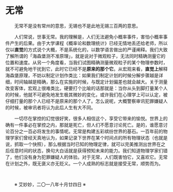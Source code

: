 # 无常

&emsp;&emsp;无常不是没有常州的意思，无锡也不是此地无锡三百两的意思。

&emsp;&emsp;人们常说，世事无常。我的理解是，人们无法避免小概率事件，害怕小概率事件产生的后果。由于大学课程《概率论和数理统计》已经无情地丢还给老师，所以仅以**直觉**的方式说个大概，不是系统化的，以数学语言做出的严谨阐释。我们大致了解所谓的「海森堡测不准原理」，就是说对于微观粒子，无法同时精确测量它的位置和速度。从另一个角度看，当我们试图精确测量微观粒子的某个物理参数时，就不可避免地干扰到它，此时它已经不是**原来的那个它**。从宏观来看，**直觉上**解释海森堡原理，不妨以制定计划作类比：如果我们制定计划的时候分解步骤越是详细，时间轴越是精确，那么在实施的时候，与既定计划偏差也就会越大。关于测量改变客体，宏观上很难类比，硬要打个比喻的话那就是：当你从头到脚打量某个人的时候，他就不可避免地发生极其微妙的变化，或许我们在心理学上可以认定，被仔细打量的那个人已经不是原来的那个人了。怎么说呢，大概警察审讯犯罪嫌疑人的时候，被审讯者将认为此后人生有大不同。

&emsp;&emsp;一切尽在掌控的幻觉很好笑，很多人相信这个，享受它带来的愉悦。世界上的确有一件事必在掌控之内，那就是死亡，但人们不愿意讨论死亡。是的，谁愿意讨论百分之一百必将发生的事情呢。无常是构建五彩缤纷世界的基石。一百年前的物理学家们曾经天真地认为，如果记录下世界在某个时间点的所有物理状态（也就是说，抓取一个快照），那么根据当时已知的物理定律，就可以完美推测出世界在之后任意时间的状态，换句大白话就是获得预知未来的能力。我们知道物理学家们错了，他们没有身为犯罪嫌疑人的体验。对于无常，人们既害怕它，又喜欢它。无常在计划之外，既无褒义亦无贬义。一个人成熟的标志就是接受无常，顺势而为。

&emsp;&emsp;

&emsp;&emsp;※ 艾妙妙，二〇一八年十月廿四日 ※